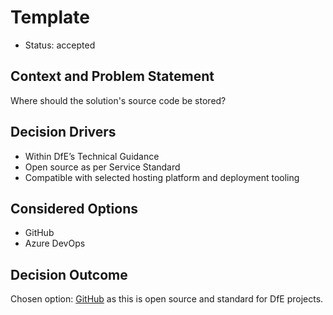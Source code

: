 # Template

* Status: accepted

## Context and Problem Statement

Where should the solution's source code be stored?

## Decision Drivers

* Within DfE’s Technical Guidance
* Open source as per Service Standard
* Compatible with selected hosting platform and deployment tooling

## Considered Options

* GitHub
* Azure DevOps

## Decision Outcome

Chosen option: [GitHub](https://github.com) as this is open source and standard for DfE projects.